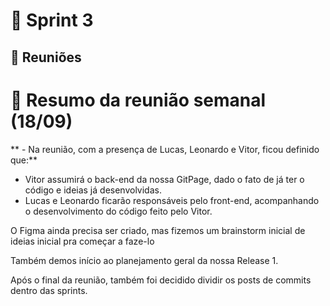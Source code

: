 # 🏁 Sprint 3




## 📅 Reuniões 

# 📝 Resumo da reunião semanal (18/09)

** - Na reunião, com a presença de Lucas, Leonardo e Vitor, ficou definido que:**
- Vitor assumirá o back-end da nossa GitPage, dado o fato de já ter o código e ideias já desenvolvidas.
- Lucas e Leonardo ficarão responsáveis pelo front-end, acompanhando o desenvolvimento do código feito pelo Vitor.

O Figma ainda precisa ser criado, mas fizemos um brainstorm inicial de ideias inicial pra começar a faze-lo

Também demos início ao planejamento geral da nossa Release 1.

Após o final da reunião, também foi decidido dividir os posts de commits dentro das sprints.

